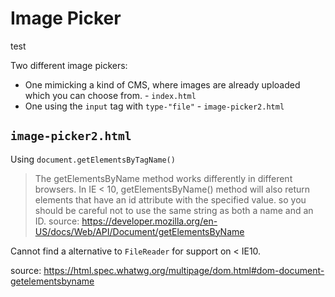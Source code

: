 # Image Picker

test


Two different image pickers:
- One mimicking a kind of CMS, where images are already uploaded which you can choose from.  - `index.html`
- One using the `input` tag with `type-"file"` - `image-picker2.html`



## `image-picker2.html`

Using `document.getElementsByTagName()`

> The getElementsByName method works differently in different browsers. In IE < 10, getElementsByName() method will also return elements that have an id attribute with the specified value. so you should be careful not to use the same string as both a name and an ID. source: https://developer.mozilla.org/en-US/docs/Web/API/Document/getElementsByName

Cannot find a alternative to `FileReader` for support on < IE10.

source: https://html.spec.whatwg.org/multipage/dom.html#dom-document-getelementsbyname

